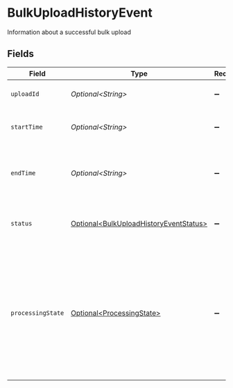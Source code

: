 # BulkUploadHistoryEvent

Information about a successful bulk upload


## Fields

| Field                                                                                                                                              | Type                                                                                                                                               | Required                                                                                                                                           | Description                                                                                                                                        | Example                                                                                                                                            |
| -------------------------------------------------------------------------------------------------------------------------------------------------- | -------------------------------------------------------------------------------------------------------------------------------------------------- | -------------------------------------------------------------------------------------------------------------------------------------------------- | -------------------------------------------------------------------------------------------------------------------------------------------------- | -------------------------------------------------------------------------------------------------------------------------------------------------- |
| `uploadId`                                                                                                                                         | *Optional\<String>*                                                                                                                                | :heavy_minus_sign:                                                                                                                                 | The unique ID of the upload                                                                                                                        | upload-id-content-1707403081                                                                                                                       |
| `startTime`                                                                                                                                        | *Optional\<String>*                                                                                                                                | :heavy_minus_sign:                                                                                                                                 | The start time of the upload in ISO 8601 format                                                                                                    | 2021-08-06T17:58:01.000Z                                                                                                                           |
| `endTime`                                                                                                                                          | *Optional\<String>*                                                                                                                                | :heavy_minus_sign:                                                                                                                                 | The end time of the upload in ISO 8601 format, 'NA' if the upload is still active                                                                  | 2021-08-06T18:58:01.000Z                                                                                                                           |
| `status`                                                                                                                                           | [Optional\<BulkUploadHistoryEventStatus>](../../models/components/BulkUploadHistoryEventStatus.md)                                                 | :heavy_minus_sign:                                                                                                                                 | The status of the upload, an enum of ACTIVE, SUCCESSFUL                                                                                            | SUCCESSFUL                                                                                                                                         |
| `processingState`                                                                                                                                  | [Optional\<ProcessingState>](../../models/components/ProcessingState.md)                                                                           | :heavy_minus_sign:                                                                                                                                 | The current state of the upload, an enum of UNAVAILABLE, UPLOAD STARTED, UPLOAD IN PROGRESS, UPLOAD COMPLETED, DELETION PAUSED, INDEXING COMPLETED | UPLOAD COMPLETED                                                                                                                                   |